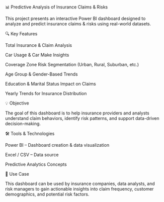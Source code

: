 📊 Predictive Analysis of Insurance Claims & Risks

This project presents an interactive Power BI dashboard designed to analyze and predict insurance claims & risks using real-world datasets.

🔍 Key Features

Total Insurance & Claim Analysis

Car Usage & Car Make Insights

Coverage Zone Risk Segmentation (Urban, Rural, Suburban, etc.)

Age Group & Gender-Based Trends

Education & Marital Status Impact on Claims

Yearly Trends for Insurance Distribution

💡 Objective

The goal of this dashboard is to help insurance providers and analysts understand claim behaviors, identify risk patterns, and support data-driven decision-making.

🛠️ Tools & Technologies

Power BI – Dashboard creation & data visualization

Excel / CSV – Data source

Predictive Analytics Concepts

📂 Use Case

This dashboard can be used by insurance companies, data analysts, and risk managers to gain actionable insights into claim frequency, customer demographics, and potential risk factors.

